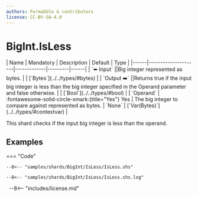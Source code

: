 ```yaml
---
authors: Formabble & contributors
license: CC-BY-SA-4.0
---
```



# BigInt.IsLess

<div class="sh-parameters" markdown="1">
| Name | Mandatory | Description | Default | Type |
|------|---------------------|-------------|---------|------|
| `⬅️ Input` ||Big integer represented as bytes. | | [`Bytes`](../../types/#bytes) |
| `Output ➡️` ||Returns true if the input big integer is less than the big integer specified in the Operand parameter and false otherwise. | | [`Bool`](../../types/#bool) |
| `Operand` | :fontawesome-solid-circle-xmark:{title="Yes"} Yes  | The big integer to compare against represented as bytes. | `None` | [`Var(Bytes)`](../../types/#contextvar) |

</div>

This shard checks if the input big integer is less than the operand.

## Examples

=== "Code"

  ```x86asm linenums="1"
  --8<-- "samples/shards/BigInt/IsLess/IsLess.shs"
  ```

  ```
  --8<-- "samples/shards/BigInt/IsLess/IsLess.shs.log"
  ```
&nbsp;
--8<-- "includes/license.md"

